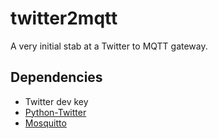 # twitter2mqtt

A very initial stab at a Twitter to MQTT gateway.

## Dependencies

* Twitter dev key
* [Python-Twitter](https://pypi.python.org/pypi/python-twitter)
* [Mosquitto](http://mosquitto.org)
